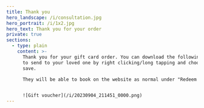 ```yaml
---
title: Thank you
hero_landscape: /i/consultation.jpg
hero_portrait: /i/1x2.jpg
hero_text: Thank you for your order
private: true
sections:
  - type: plain
    content: >-
      Thank you for your gift card order. You can download the following image
      to send to your loved one by right clicking/long tapping and choosing to
      save.

      They will be able to book on the website as normal under "Redeem Gift Voucher".  Personalised gift vouchers can be emailed upon request to contact@breastmed.co.uk. 


      ![Gift voucher](/i/20230904_211451_0000.png)
---
```

